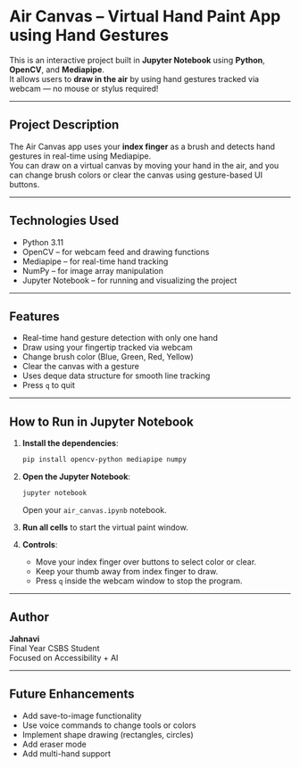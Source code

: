 #  Air Canvas – Virtual Hand Paint App using Hand Gestures

This is an interactive project built in **Jupyter Notebook** using **Python**, **OpenCV**, and **Mediapipe**.  
It allows users to **draw in the air** by using hand gestures tracked via webcam — no mouse or stylus required!

---

##  Project Description

The Air Canvas app uses your **index finger** as a brush and detects hand gestures in real-time using Mediapipe.  
You can draw on a virtual canvas by moving your hand in the air, and you can change brush colors or clear the canvas using gesture-based UI buttons.

---

## Technologies Used

- Python 3.11
- OpenCV – for webcam feed and drawing functions
- Mediapipe – for real-time hand tracking
- NumPy – for image array manipulation
- Jupyter Notebook – for running and visualizing the project

---

## Features

- Real-time hand gesture detection with only one hand
- Draw using your fingertip tracked via webcam
- Change brush color (Blue, Green, Red, Yellow)
- Clear the canvas with a gesture
- Uses deque data structure for smooth line tracking
- Press `q` to quit

---

##  How to Run in Jupyter Notebook

1. **Install the dependencies**:
   ```bash
   pip install opencv-python mediapipe numpy
   ```

2. **Open the Jupyter Notebook**:
   ```bash
   jupyter notebook
   ```
   Open your `air_canvas.ipynb` notebook.

3. **Run all cells** to start the virtual paint window.

4. **Controls**:
   - Move your index finger over buttons to select color or clear.
   - Keep your thumb away from index finger to draw.
   - Press `q` inside the webcam window to stop the program.

---



##  Author

**Jahnavi**  
Final Year CSBS Student  
Focused on Accessibility + AI

---

##  Future Enhancements

- Add save-to-image functionality
- Use voice commands to change tools or colors
- Implement shape drawing (rectangles, circles)
- Add eraser mode
- Add multi-hand support
